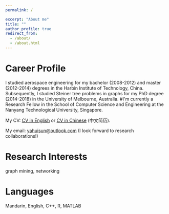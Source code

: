 ```yaml
---
permalink: /

excerpt: "About me"
title: ""
author_profile: true
redirect_from: 
  - /about/
  - /about.html
---
```


# Career Profile

I studied aerospace engineering for my bachelor (2008-2012) and master (2012-2014) degrees in the Harbin Institute of Technology, China.  Subsequently, I studied Steiner tree problems in graphs for my PhD degree (2014-2018) in the University of Melbourne, Australia. 
#I'm currently a Research Fellow in the School of Computer Science and Engineering at the Nanyang Technological University, Singapore. 

My CV: <a href="https://yahuisun.com/assets/CV_Yahui_SUN_EN.pdf" target="_blank" rel="nofollow">CV in English</a> or <a href="https://yahuisun.com/assets/CV_Yahui_SUN_CN.pdf" target="_blank" rel="nofollow">CV in Chinese</a> (中文简历).

My email: <span style="color:#52adc8"> yahuisun@outlook.com </span> (I look forward to research collaborations!)






# Research Interests

graph mining, networking

# Languages

Mandarin, English, C++, R, MATLAB
      

